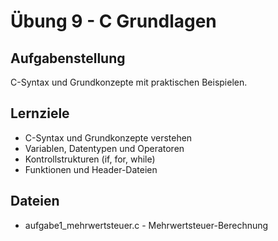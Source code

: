 # Übung 9 - C Grundlagen

## Aufgabenstellung
C-Syntax und Grundkonzepte mit praktischen Beispielen.

## Lernziele
- C-Syntax und Grundkonzepte verstehen
- Variablen, Datentypen und Operatoren
- Kontrollstrukturen (if, for, while)
- Funktionen und Header-Dateien

## Dateien
- aufgabe1_mehrwertsteuer.c - Mehrwertsteuer-Berechnung
